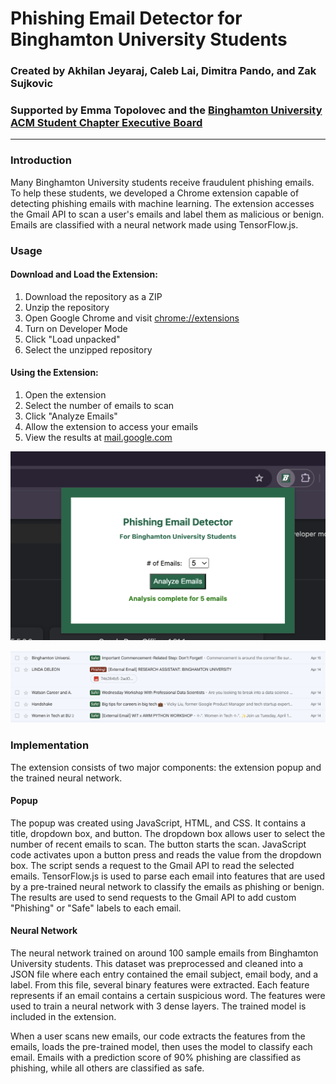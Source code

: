 # Phishing Email Detector for Binghamton University Students  

### Created by Akhilan Jeyaraj, Caleb Lai, Dimitra Pando, and Zak Sujkovic
### Supported by Emma Topolovec and the [Binghamton University ACM Student Chapter Executive Board](https://binghamtonacm.org/)

---

### Introduction

Many Binghamton University students receive fraudulent phishing emails. To help these students, we developed a Chrome extension capable of detecting phishing emails with machine learning. The extension accesses the Gmail API to scan a user's emails and label them as malicious or benign. Emails are classified with a neural network made using TensorFlow.js.

### Usage

#### Download and Load the Extension:
 1. Download the repository as a ZIP
 2. Unzip the repository
 3. Open Google Chrome and visit [chrome://extensions](chrome://extensions)
 4. Turn on Developer Mode
 5. Click "Load unpacked"
 6. Select the unzipped repository

#### Using the Extension:

 1. Open the extension
 2. Select the number of emails to scan
 3. Click "Analyze Emails"
 4. Allow the extension to access your emails
 5. View the results at [mail.google.com](http://mail.google.com/)

![Image not found](https://github.com/EmmaTopolovec/PhishingEmailDetector/blob/9c74473cf56510691fd78ebc37ce2a8b3a98c59a/images/PopupScreenshot.png)

![Image not found](https://github.com/EmmaTopolovec/PhishingEmailDetector/blob/9c74473cf56510691fd78ebc37ce2a8b3a98c59a/images/ResultsScreenshot.png)

### Implementation

The extension consists of two major components: the extension popup and the trained neural network.

#### Popup

The popup was created using JavaScript, HTML, and CSS. It contains a title, dropdown box, and button. The dropdown box allows user to select the number of recent emails to scan. The button starts the scan. JavaScript code activates upon a button press and reads the value from the dropdown box. The script sends a request to the Gmail API to read the selected emails. TensorFlow.js is used to parse each email into features that are used by a pre-trained neural network to classify the emails as phishing or benign. The results are used to send requests to the Gmail API to add custom "Phishing" or "Safe" labels to each email.

#### Neural Network

The neural network trained on around 100 sample emails from Binghamton University students. This dataset was preprocessed and cleaned into a JSON file where each entry contained the email subject, email body, and a label. From this file, several binary features were extracted. Each feature represents if an email contains a certain suspicious word. The features were used to train a neural network with 3 dense layers. The trained model is included in the extension.

When a user scans new emails, our code extracts the features from the emails, loads the pre-trained model, then uses the model to classify each email. Emails with a prediction score of 90% phishing are classified as phishing, while all others are classified as safe.
